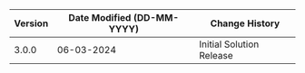 | **Version** | **Date Modified (DD-MM-YYYY)** | **Change History**                          |
|-------------|--------------------------------|---------------------------------------------|
| 3.0.0       | 06-03-2024                     | Initial Solution Release |

